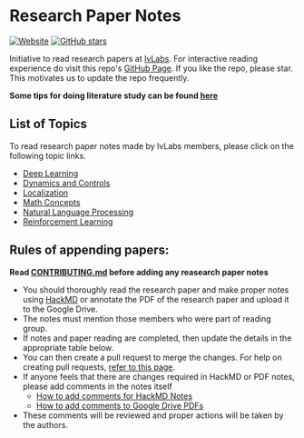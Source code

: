 # Research Paper Notes
[![Website](https://img.shields.io/website?down_message=offline&up_message=online&url=https%3A%2F%2Fivlabs.github.io%2FResearchPaperNotes%2F)](https://ivlabs.github.io/ResearchPaperNotes/) [![GitHub stars](https://img.shields.io/github/stars/IvLabs/ResearchPaperNotes?style=social)](https://github.com/IvLabs/ResearchPaperNotes/stargazers)

Initiative to read research papers at [IvLabs](http://www.ivlabs.in/). For interactive reading experience do visit this repo's [GitHub Page](https://ivlabs.github.io/ResearchPaperNotes/). If you like the repo, please star. This motivates us to update the repo frequently.

**Some tips for doing literature study can be found [here](literature_study_tips)**

## List of Topics
To read research paper notes made by IvLabs members, please click on the following topic links.
* [Deep Learning](deep_learning)
* [Dynamics and Controls](dynamics_controls)
* [Localization](localization)
* [Math Concepts](math)
* [Natural Language Processing](natural_language_processing)
* [Reinforcement Learning](reinforcement_learning)

## Rules of appending papers:

**Read [CONTRIBUTING.md](CONTRIBUTING.md) before adding any reasearch paper notes**
- You should thoroughly read the research paper and make proper notes using [HackMD](https://hackmd.io/) or annotate the PDF of the research paper and upload it to the Google Drive.
- The notes must mention those members who were part of reading group.
- If notes and paper reading are completed, then update the details in the appropriate table below.
- You can then create a pull request to merge the changes. For help on creating pull requests, [refer to this page](https://github.com/IvLabs/resources/tree/master/software).
- If anyone feels that there are changes required in HackMD or PDF notes, please add comments in the notes itself 
  * [How to add comments for HackMD Notes](https://hackmd.io/s/how-to-use-comments) 
  * [How to add comments to Google Drive PDFs](https://gsuiteupdates.googleblog.com/2018/02/comment-on-files-in-drive-preview-mode.html)
- These comments will be reviewed and proper actions will be taken by the authors.
